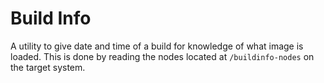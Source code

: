 # Build Info
A utility to give date and time of a build for knowledge of what image is
loaded. This is done by reading the nodes located at `/buildinfo-nodes` on the
target system.
